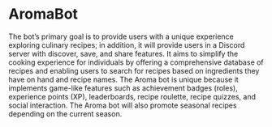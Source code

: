 # AromaBot

The bot’s primary goal is to provide users with a unique experience exploring culinary recipes; in addition, it will provide users in a Discord server with discover, save, and share features. It aims to simplify the cooking experience for individuals by offering a comprehensive database of recipes and enabling users to search for recipes based on ingredients they have on hand and recipe names. The Aroma bot is unique because it implements game-like features such as achievement badges (roles), experience points (XP), leaderboards, recipe roulette, recipe quizzes, and social interaction. The Aroma bot will also promote seasonal recipes depending on the current season. 
